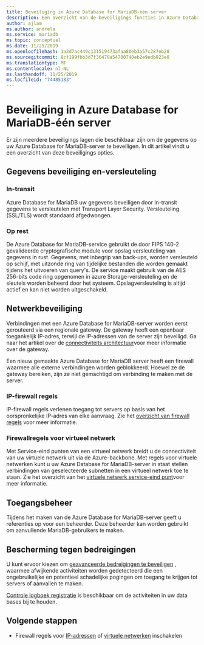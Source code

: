 ```yaml
---
title: Beveiliging in Azure Database for MariaDB-één server
description: Een overzicht van de beveiligings functies in Azure Database for MariaDB-één server.
author: ajlam
ms.author: andrela
ms.service: mariadb
ms.topic: conceptual
ms.date: 11/25/2019
ms.openlocfilehash: 1a2d7ac449c131519473afaa80eb3a57c287eb28
ms.sourcegitcommit: 8cf199fbb3d7f36478a54700740eb2e9edb823e8
ms.translationtype: MT
ms.contentlocale: nl-NL
ms.lasthandoff: 11/25/2019
ms.locfileid: "74485183"
---
```

# <a name="security-in-azure-database-for-mariadb---single-server"></a>Beveiliging in Azure Database for MariaDB-één server

Er zijn meerdere beveiligings lagen die beschikbaar zijn om de gegevens op uw Azure Database for MariaDB-server te beveiligen. In dit artikel vindt u een overzicht van deze beveiligings opties.

## <a name="information-protection-and-encryption"></a>Gegevens beveiliging en-versleuteling

### <a name="in-transit"></a>In-transit
Azure Database for MariaDB uw gegevens beveiligen door in-transit gegevens te versleutelen met Transport Layer Security. Versleuteling (SSL/TLS) wordt standaard afgedwongen.

### <a name="at-rest"></a>Op rest
De Azure Database for MariaDB-service gebruikt de door FIPS 140-2 gevalideerde cryptografische module voor opslag versleuteling van gegevens in rust. Gegevens, met inbegrip van back-ups, worden versleuteld op schijf, met uitzonde ring van tijdelijke bestanden die worden gemaakt tijdens het uitvoeren van query's. De service maakt gebruik van de AES 256-bits code ring opgenomen in azure Storage-versleuteling en de sleutels worden beheerd door het systeem. Opslagversleuteling is altijd actief en kan niet worden uitgeschakeld.


## <a name="network-security"></a>Netwerkbeveiliging
Verbindingen met een Azure Database for MariaDB-server worden eerst gerouteerd via een regionale gateway. De gateway heeft een openbaar toegankelijk IP-adres, terwijl de IP-adressen van de server zijn beveiligd. Ga naar het artikel over de [connectiviteits architectuur](concepts-connectivity-architecture.md)voor meer informatie over de gateway.  

Een nieuw gemaakte Azure Database for MariaDB server heeft een firewall waarmee alle externe verbindingen worden geblokkeerd. Hoewel ze de gateway bereiken, zijn ze niet gemachtigd om verbinding te maken met de server. 

### <a name="ip-firewall-rules"></a>IP-firewall regels
IP-firewall regels verlenen toegang tot servers op basis van het oorspronkelijke IP-adres van elke aanvraag. Zie het [overzicht van firewall regels](concepts-firewall-rules.md) voor meer informatie.

### <a name="virtual-network-firewall-rules"></a>Firewallregels voor virtueel netwerk
Met Service-eind punten van een virtueel netwerk breidt u de connectiviteit van uw virtuele netwerk uit via de Azure-backbone. Met regels voor virtuele netwerken kunt u uw Azure Database for MariaDB-server in staat stellen verbindingen van geselecteerde subnetten in een virtueel netwerk toe te staan. Zie het overzicht van het [virtuele netwerk service-eind punt](concepts-data-access-security-vnet.md)voor meer informatie.


## <a name="access-management"></a>Toegangsbeheer

Tijdens het maken van de Azure Database for MariaDB-server geeft u referenties op voor een beheerder. Deze beheerder kan worden gebruikt om aanvullende MariaDB-gebruikers te maken.


## <a name="threat-protection"></a>Bescherming tegen bedreigingen

U kunt ervoor kiezen om [geavanceerde bedreigingen te beveiligen](concepts-data-access-and-security-threat-protection.md) , waarmee afwijkende activiteiten worden gedetecteerd die een ongebruikelijke en potentieel schadelijke pogingen om toegang te krijgen tot servers of aanvallen te maken.

[Controle logboek registratie](concepts-audit-logs.md) is beschikbaar om de activiteiten in uw data bases bij te houden. 


## <a name="next-steps"></a>Volgende stappen
- Firewall regels voor [IP-adressen](concepts-firewall-rules.md) of [virtuele netwerken](concepts-data-access-security-vnet.md) inschakelen